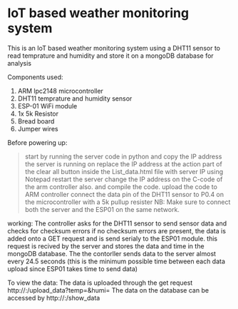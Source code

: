 # IoT based weather monitoring system

This is an IoT based weather monitoring system using a DHT11 sensor to read temprature and humidity and 
store it on a mongoDB database for analysis

Components used:
1) ARM lpc2148 microcontroller
2) DHT11 temprature and humidity sensor
3) ESP-01 WiFi module
4) 1x 5k Resistor
5) Bread board
6) Jumper wires

Before powering up:
> start by running the server code in python and copy the IP address the server is running on
> replace the IP address at the action part of the clear all button inside the List_data.html file with server IP using Notepad
> restart the server
> change the IP address on the C-code of the arm controller also. and compile the code.
> upload the code to ARM controller
> connect the data pin of the DHT11 sensor to P0.4 on the microcontroller with a 5k pullup resister
NB: Make sure to connect both the server and the ESP01 on the same network.

working:
The controller asks for the DHT11 sensor to send sensor data and checks for checksum errors
if no checksum errors are present, the data is added onto a GET request and is send serialy to the ESP01 module. this request is recived by the server 
and stores the data and time in the mongoDB database.
The the contorller sends data to the server almost every 24.5 seconds (this is the minimum possible time between each data upload since ESP01 takes time to send data)

To view the data:
The data is uploaded through the get request http://<IP address of the server>:<port address>/upload_data?temp=<temprature data>&humi=<humidity data>
The data on the database can be accessed by   http://<IP address of the server>:<port address>/show_data  

